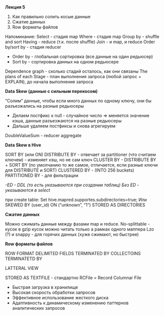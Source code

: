 **Лекция 5**

1. Как правильно солить косые данные
2. Сжатие данных
3. Row форматы файлов 

Напоминание:
Select - стадия map
Where - стадия map
Group by - shuffle and sort
Having - reduce (т.к. после shuffle)
Join -  и map, и reduce
Order by/sort by - стадия reducer
- Order by - глобальная сортировка (все данные на один редьюсер)
- Sort by - сортировка данных на одном редьюсере


Dependence graph - сколько стадий осталось, как они связаны
The plans of each Stage - план выполнения запроса (любой запрос + EXPLAIN), до начала выполнения запроса


**Data Skew (данные с сильным перекосом)**

“Солим” данные, чтобы если много данных по одному ключу, они бы разъезжались на разные редьюсеры
- Делаем постфикс к null - случайное число => меняется значение кэша, данные разъезжаются на разные редьюсеры
- Дальше удаляем постфиксы и снова агрегируем

DoubleValueSum - reducer aggregate

**Data Skew в Hive**

SORT BY (или ON) 
DISTRIBUTE BY - отвечает за partitioner (что считаем ключем)  -  изменяет хэш, но не сам ключ CLUSTER BY - DISTRIBUTE BY + SORT BY (по умолчанию то же самое, отличается, если разные ключи для DISTRIBUTE и SORT) CLUSTERED BY - (INTO 256 buckets)
PARTITIONED BY - для фильтрации

_-ED - DDL (то есть указываются при создании таблиц)
Без ED - указываются в select_

при create table:
Set hive.mapred.supportes.subdirectories=true;
Или
SKEWED BY (user_id) ON (“unknown”,  “1”) 
STORED AS DIRECTORIES

**Сжатие данных**

Можно сжимать данные между фазами map и reduce.
No-splittable - кусок в gzip кусок можно читать только а рамках одного маппера
Lzo (?) и snappy - для горячих данных (хуже сжимают, но быстрее)


**Row форматы файлов**

ROW FORMAT DELIMITED
FIELDS TERMINATED BY
COLLECTOINS TERMINATETD BY

LATTERAL VIEW

STORED AS
TEXTFILE - стандартно
RCFile = Record Columnar File 
- Быстрая загрузка в хранилище
- Высокая скорость обработки запросов
- Эффективное использование жесткого диска
- Адаптивность к динамическому изменению паттернов аналитических запросов



























